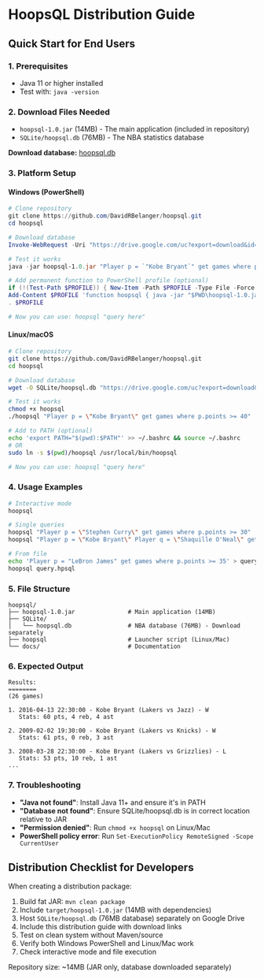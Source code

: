 # HoopsQL Distribution Guide

## Quick Start for End Users

### 1. Prerequisites
- Java 11 or higher installed
- Test with: `java -version`

### 2. Download Files Needed
- `hoopsql-1.0.jar` (14MB) - The main application (included in repository)
- `SQLite/hoopsql.db` (76MB) - The NBA statistics database

**Download database:** [hoopsql.db](https://drive.google.com/uc?export=download&id=1fjq-9XWXE1uUFCQr0eRXkaTzS8HpbuaT)

### 3. Platform Setup

#### Windows (PowerShell)
```powershell
# Clone repository
git clone https://github.com/DavidRBelanger/hoopsql.git
cd hoopsql

# Download database
Invoke-WebRequest -Uri "https://drive.google.com/uc?export=download&id=1fjq-9XWXE1uUFCQr0eRXkaTzS8HpbuaT" -OutFile "SQLite\hoopsql.db"

# Test it works
java -jar hoopsql-1.0.jar "Player p = `"Kobe Bryant`" get games where p.points >= 40"

# Add permanent function to PowerShell profile (optional)
if (!(Test-Path $PROFILE)) { New-Item -Path $PROFILE -Type File -Force }
Add-Content $PROFILE 'function hoopsql { java -jar "$PWD\hoopsql-1.0.jar" $args }'
. $PROFILE

# Now you can use: hoopsql "query here"
```

#### Linux/macOS
```bash
# Clone repository
git clone https://github.com/DavidRBelanger/hoopsql.git
cd hoopsql

# Download database
wget -O SQLite/hoopsql.db "https://drive.google.com/uc?export=download&id=1fjq-9XWXE1uUFCQr0eRXkaTzS8HpbuaT"

# Test it works
chmod +x hoopsql
./hoopsql "Player p = \"Kobe Bryant\" get games where p.points >= 40"

# Add to PATH (optional)
echo 'export PATH="$(pwd):$PATH"' >> ~/.bashrc && source ~/.bashrc
# OR
sudo ln -s $(pwd)/hoopsql /usr/local/bin/hoopsql

# Now you can use: hoopsql "query here"
```

### 4. Usage Examples

```bash
# Interactive mode
hoopsql

# Single queries
hoopsql "Player p = \"Stephen Curry\" get games where p.points >= 30"
hoopsql "Player p = \"Kobe Bryant\" Player q = \"Shaquille O'Neal\" get games where p.points >= 30 and q.points >= 20"

# From file
echo 'Player p = "LeBron James" get games where p.points >= 35' > query.hpsql
hoopsql query.hpsql
```

### 5. File Structure
```
hoopsql/
├── hoopsql-1.0.jar               # Main application (14MB)
├── SQLite/
│   └── hoopsql.db                # NBA database (76MB) - Download separately
├── hoopsql                       # Launcher script (Linux/Mac)
└── docs/                         # Documentation
```

### 6. Expected Output
```
Results:
========
(26 games)

1. 2016-04-13 22:30:00 - Kobe Bryant (Lakers vs Jazz) - W
   Stats: 60 pts, 4 reb, 4 ast

2. 2009-02-02 19:30:00 - Kobe Bryant (Lakers vs Knicks) - W
   Stats: 61 pts, 0 reb, 3 ast

3. 2008-03-28 22:30:00 - Kobe Bryant (Lakers vs Grizzlies) - L
   Stats: 53 pts, 10 reb, 1 ast
...
```

### 7. Troubleshooting
- **"Java not found"**: Install Java 11+ and ensure it's in PATH
- **"Database not found"**: Ensure SQLite/hoopsql.db is in correct location relative to JAR
- **"Permission denied"**: Run `chmod +x hoopsql` on Linux/Mac
- **PowerShell policy error**: Run `Set-ExecutionPolicy RemoteSigned -Scope CurrentUser`

## Distribution Checklist for Developers

When creating a distribution package:

1. Build fat JAR: `mvn clean package` 
2. Include `target/hoopsql-1.0.jar` (14MB with dependencies)
3. Host `SQLite/hoopsql.db` (76MB database) separately on Google Drive
4. Include this distribution guide with download links
5. Test on clean system without Maven/source
6. Verify both Windows PowerShell and Linux/Mac work
7. Check interactive mode and file execution

Repository size: ~14MB (JAR only, database downloaded separately)
